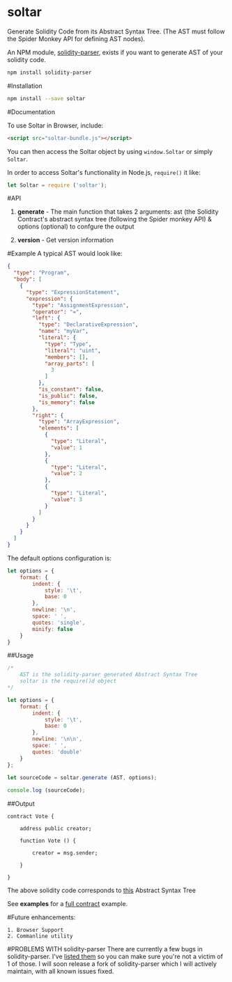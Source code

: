 # soltar
Generate Solidity Code from its Abstract Syntax Tree. (The AST must follow the Spider Monkey API for defining AST nodes).

An NPM module, [solidity-parser](https://github.com/ConsenSys/solidity-parser), exists if you want to generate AST of your solidity code.

```bash
npm install solidity-parser
```

#Installation
```bash
npm install --save soltar
```

#Documentation

To use Soltar in Browser, include:

```html
<script src="soltar-bundle.js"></script>
```

You can then access the Soltar object by using ```window.Soltar``` or simply ```Soltar```.

In order to access Soltar's functionality in Node.js, ```require()``` it like:
```js
let Soltar = require ('soltar');
```

#API

1. **generate** - The main function that takes 2 arguments:
ast (the Solidity Contract's abstract syntax tree (following the Spider monkey API) &
options (optional) to confgure the output

2. **version** - Get version information

#Example
A typical AST would look like:

```json
{
  "type": "Program",
  "body": [
    {
      "type": "ExpressionStatement",
      "expression": {
        "type": "AssignmentExpression",
        "operator": "=",
        "left": {
          "type": "DeclarativeExpression",
          "name": "myVar",
          "literal": {
            "type": "Type",
            "literal": "uint",
            "members": [],
            "array_parts": [
              3
            ]
          },
          "is_constant": false,
          "is_public": false,
          "is_memory": false
        },
        "right": {
          "type": "ArrayExpression",
          "elements": [
            {
              "type": "Literal",
              "value": 1
            },
            {
              "type": "Literal",
              "value": 2
            },
            {
              "type": "Literal",
              "value": 3
            }
          ]
        }
      }
    }
  ]
}
```

The default options configuration is:
```js
let options = {
	format: {
		indent: {
			style: '\t',
			base: 0
		},
		newline: '\n',
		space: ' ',
		quotes: 'single',
		minify: false
	}
}
```

##Usage

```js
/*
	AST is the solidity-parser generated Abstract Syntax Tree
	soltar is the require()d object
*/

let options = {
	format: {
		indent: {
			style: '\t',
			base: 0
		},
		newline: '\n\n',
		space: ' ',
		quotes: 'double'
	}
};
	
let sourceCode = soltar.generate (AST, options);

console.log (sourceCode);
```

##Output

```
contract Vote {

	address public creator;
	
	function Vote () {
	
		creator = msg.sender;
		
	}
	
}
```

The above solidity code corresponds to [this](https://github.com/duaraghav8/soltar/blob/master/examples/customized-options/AST.json) Abstract Syntax Tree

See **examples** for a [full contract](https://github.com/duaraghav8/soltar/tree/master/examples/full-contract) example.

#Future enhancements:

	1. Browser Support
	2. Commanline utility

#PROBLEMS WITH solidity-parser
There are currently a few bugs in solidity-parser. I've [listed them](https://github.com/duaraghav8/soltar/issues/6) so you can make sure you're not a victim of 1 of those. 
I will soon release a fork of solidity-parser which I will actively maintain, with all known issues fixed.
